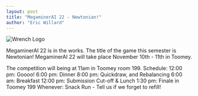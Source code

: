 ```yaml
---
layout: post
title: "MegaminerAI 22 - Newtonian!"
author: "Eric Willard"
---
```

![Wrench Logo](/static/img/wrench.png)

MegaminerAI 22 is in the works. The title of the game this semester is Newtonian!
MegaminerAI 22 will take place November 10th - 11th in Toomey. 

The competition will being at 11am in Toomey room 199. 
Schedule: 
12:00 pm: Goooo!
6:00 pm: Dinner
8:00 pm: Quickdraw, and Rebalancing
6:00 am: Breakfast
12:00 pm: Submission Cut-off & Lunch
1:30 pm: Finale in Toomey 199
Whenever: Snack Run - Tell us if we forget to refill!
